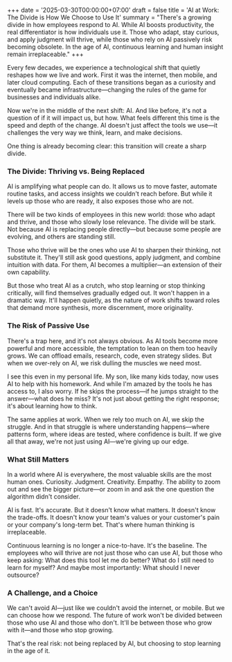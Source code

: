 +++
date = '2025-03-30T00:00:00+07:00'
draft = false 
title = 'AI at Work: The Divide is How We Choose to Use It'
summary = "There's a growing divide in how employees respond to AI. While AI boosts productivity, the real differentiator is how individuals use it. Those who adapt, stay curious, and apply judgment will thrive, while those who rely on AI passively risk becoming obsolete. In the age of AI, continuous learning and human insight remain irreplaceable."
+++
<!--more-->
Every few decades, we experience a technological shift that quietly reshapes how we live and work. First it was the internet, then mobile, and later cloud computing. Each of these transitions began as a curiosity and eventually became infrastructure—changing the rules of the game for businesses and individuals alike.

Now we're in the middle of the next shift: AI. And like before, it's not a question of if it will impact us, but how. What feels different this time is the speed and depth of the change. AI doesn't just affect the tools we use—it challenges the very way we think, learn, and make decisions.

One thing is already becoming clear: this transition will create a sharp divide.

### The Divide: Thriving vs. Being Replaced
AI is amplifying what people can do. It allows us to move faster, automate routine tasks, and access insights we couldn't reach before. But while it levels up those who are ready, it also exposes those who are not.

There will be two kinds of employees in this new world: those who adapt and thrive, and those who slowly lose relevance. The divide will be stark. Not because AI is replacing people directly—but because some people are evolving, and others are standing still.

Those who thrive will be the ones who use AI to sharpen their thinking, not substitute it. They'll still ask good questions, apply judgment, and combine intuition with data. For them, AI becomes a multiplier—an extension of their own capability.

But those who treat AI as a crutch, who stop learning or stop thinking critically, will find themselves gradually edged out. It won't happen in a dramatic way. It'll happen quietly, as the nature of work shifts toward roles that demand more synthesis, more discernment, more originality.

### The Risk of Passive Use
There's a trap here, and it's not always obvious. As AI tools become more powerful and more accessible, the temptation to lean on them too heavily grows. We can offload emails, research, code, even strategy slides. But when we over-rely on AI, we risk dulling the muscles we need most.

I see this even in my personal life. My son, like many kids today, now uses AI to help with his homework. And while I'm amazed by the tools he has access to, I also worry. If he skips the process—if he jumps straight to the answer—what does he miss? It's not just about getting the right response; it's about learning how to think.

The same applies at work. When we rely too much on AI, we skip the struggle. And in that struggle is where understanding happens—where patterns form, where ideas are tested, where confidence is built. If we give all that away, we're not just using AI—we're giving up our edge.

### What Still Matters
In a world where AI is everywhere, the most valuable skills are the most human ones. Curiosity. Judgment. Creativity. Empathy. The ability to zoom out and see the bigger picture—or zoom in and ask the one question the algorithm didn't consider.

AI is fast. It's accurate. But it doesn't know what matters. It doesn't know the trade-offs. It doesn't know your team's values or your customer's pain or your company's long-term bet. That's where human thinking is irreplaceable.

Continuous learning is no longer a nice-to-have. It's the baseline. The employees who will thrive are not just those who can use AI, but those who keep asking: What does this tool let me do better? What do I still need to learn for myself? And maybe most importantly: What should I never outsource?

### A Challenge, and a Choice
We can't avoid AI—just like we couldn't avoid the internet, or mobile. But we can choose how we respond. The future of work won't be divided between those who use AI and those who don't. It'll be between those who grow with it—and those who stop growing.

That's the real risk: not being replaced by AI, but choosing to stop learning in the age of it.
